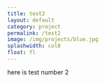 ```yaml
---
title: test2
layout: default
category: project
permalink: /test2
image: /img/projects/blue.jpg
splashwidth: col8
float: fl
---
```


here is test number 2
